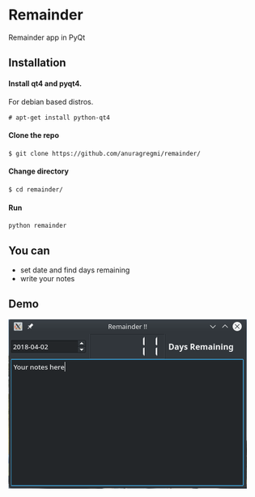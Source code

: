 # Remainder
Remainder app in PyQt

## Installation
#### Install qt4 and pyqt4.

For debian based distros.
```
# apt-get install python-qt4
```
#### Clone the repo
```
$ git clone https://github.com/anuragregmi/remainder/
```
#### Change directory
```
$ cd remainder/
```

#### Run
```
python remainder
```

## You can
- set date and find days remaining
- write your notes

## Demo
![Demo Image](demo.png)
